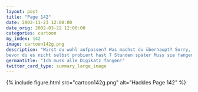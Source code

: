 ```yaml
---
layout: post
title: "Page 142"
date: 2003-11-23 12:00:00
date_orig: 2002-03-22 12:00:00
categories: cartoon
my_index: 142
image: cartoon142g.png
description: "Wirst du wohl aufpassen? Was machst du überhaupt? Sorry, aber dieses Digikatz Spiel macht süchtig Ist dieses Spiel nicht für kleine Kinder Gib das her und pass lieber auf Red nicht so davon
bevor du es nicht selbst probiert hast 7 Stunden später Muss sie fangen all die Digikatz Preston Hackles Katrina Vittles"
germantitle: "Ich muss alle Digikatz fangen!"
twitter_card_type: summary_large_image
---
```


{% include figure.html src="cartoon142g.png" alt="Hackles Page 142"  %}
